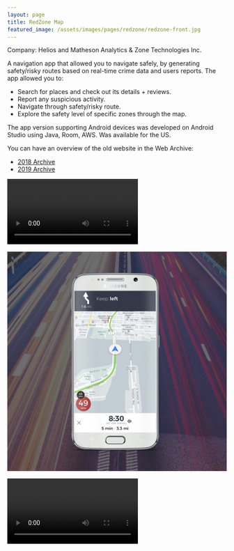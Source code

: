 ```yaml
---
layout: page
title: RedZone Map
featured_image: /assets/images/pages/redzone/redzone-front.jpg
---
```



Company: Helios and Matheson Analytics & Zone Technologies Inc.

A navigation app that allowed you to navigate safely, by generating safety/risky routes based on real-time crime data and users reports. The app allowed you to:
- Search for places and check out its details + reviews.
- Report any suspicious activity.
- Navigate through safety/risky route.
- Explore the safety level of specific zones through the map.

The app version supporting Android devices was developed on Android Studio using Java, Room, AWS. Was available for the US.

You can have an overview of the old website in the Web Archive: 

- [2018 Archive](https://web.archive.org/web/20180321080145/https://www.redzonemap.com/)
- [2019 Archive](https://web.archive.org/web/20190530125635/https://www.redzonemap.com/)

![](/assets/images/pages/redzone/redzone-video-1.mp4)

<p align="center">
<img src="/assets/images/pages/redzone/navigation.JPG" width="600" />
</p>


![](/assets/images/pages/redzone/redzone-video-1.mp4)
